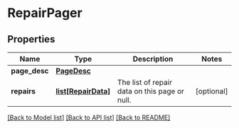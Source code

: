 # RepairPager

## Properties
Name | Type | Description | Notes
------------ | ------------- | ------------- | -------------
**page_desc** | [**PageDesc**](PageDesc.md) |  | 
**repairs** | [**list[RepairData]**](RepairData.md) | The list of repair data on this page or null. | [optional] 

[[Back to Model list]](../README.md#documentation-for-models) [[Back to API list]](../README.md#documentation-for-api-endpoints) [[Back to README]](../README.md)


